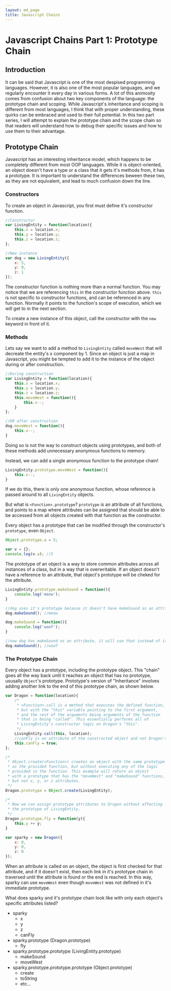 ```yaml
---
layout: md_page
title: Javascript Chains
---
```

# Javascript Chains Part 1: Prototype Chain

## Introduction

It can be said that Javascript is one of the most despised programming languages. However, it is also one of the most popular languages, and we regularly encounter it every day in various forms. A lot of this animosity comes from confusion about two key components of the language: the prototype chain and scoping. While Javascript's inheritance and scoping is different from most languages, I think that with proper understanding, these quirks can be embraced and used to their full potential. In this two part series, I will attempt to explain the prototype chain and the scope chain so that readers will understand how to debug their specific issues and how to use them to their advantage.

## Prototype Chain

Javascript has an interesting inheritance model, which happens to be completely different from most OOP languages. While it is object-oriented, an object doesn't have a type or a class that it gets it's methods from, it has a prototype. It is important to understand the differences beween these two, as they are not equivalent, and lead to much confusion down the line.

### Constructors

To create an object in Javascript, you first must define it's constructor function.

```js
//Constructor
var LivingEntity = function(location){
	this.x = location.x;
	this.y = location.y;
	this.z = location.z;
};

//New instance
var dog = new LivingEntity({
	x: 5,
	y: 0,
	z: 1
});
```

The constructor function is nothing more than a normal function. You may notice that we are referencing `this` in the constructor function above. `this` is not specific to constructor functions, and can be referenced in any function. Normally it points to the function's scope of execution, which we will get to in the next section.

To create a new instance of this object, call the constructor with the `new` keyword in front of it.

### Methods

Lets say we want to add a method to `LivingEntity` called `moveWest` that will decreate the entity's x component by 1. Since an object is just a map in Javascript, you might be tempted to add it to the instance of the object during or after construction.

```js
//During construction
var LivingEntity = function(location){
	this.x = location.x;
	this.y = location.y;
	this.z = location.z;
	this.moveWest = function(){
		this.x--;
	}
};

//OR after construction
dog.moveWest = function(){
	this.x--;
}
```

Doing so is not the way to construct objects using prototypes, and both of these methods add unnecessary anonymous functions to memory.

Instead, we can add a single anonymous function to the prototype chain!

```js
LivingEntity.prototype.moveWest = function(){
	this.x--;
}
```

If we do this, there is only one anonymous function, whose reference is passed around to all `LivingEntity` objects.

But what is `<Function>.prototype`? `prototype` is an attribute of all functions, and points to a map where attributes can be assigned that should be able to be accessed from all objects created with that function as the constructor.

Every object has a prototype that can be modified through the constructor's `prototype`, even `Object`.

```js
Object.prototype.a = 5;

var v = {};
console.log(v.a); //5
```

The prototype of an object is a way to store common attributes across all instances of a class, but in a way that is overwritable. If an object doesn't have a reference to an attribute, that object's prototype will be cheked for the attribute.

```js
LivingEntity.prototype.makeSound = function(){
	console.log('meow');
}

//dog uses it's prototype because it doesn't have makeSound as an attribute
dog.makeSound(); //meow

dog.makeSound = function(){
	console.log('woof');
}

//now dog has makeSound as an attribute, it will use that instead of it's prototype
dog.makeSound(); //woof
```

### The Prototype Chain

Every object has a prototype, including the prototype object. This "chain" goes all the way back until it reaches an object that has no prototype, ususally `Object`'s prototype. Prototype's version of "Inheritance" involves adding another link to the end of this prototype chain, as shown below.

```js
var Dragon = function(location){
	/*
	 * <Function>.call is a method that executes the defined function,
	 * but with the "this" variable pointing to the first argument,
	 * and the rest of the arguments being arguments of the function
	 * that is being "called". This essentially performs all of
	 * LivingEntity's constructor logic on Dragon's "this".
	 */
	LivingEntity.call(this, location);
	//canFly is an attribute of the constructed object and not Dragon's prototype
	this.canFly = true;
};

/*
 * Object.create(<Function>) creates an object with the same prototype
 * as the provided function, but without executing any of the logic
 * provided in the function. This example will return an object
 * with a prototype that has the "moveWest" and "makeSound" functions,
 * but not x, y, or z attributes.
 */
Dragon.prototype = Object.create(LivingEntity);

/*
 * Now we can assign prototype attributes to Dragon without affecting
 * the prototype of LivingEntity.
 */
Dragon.prototype.fly = function(y){
	this.y += y;
}

var sparky = new Dragon({
	x: 0,
	y: 0,
	z: 0
});
```

When an attribute is called on an object, the object is first checked for that attribute, and if it doesn't exist, then each link in it's prototype chain in traversed until the attribute is found or the end is reached. In this way, sparky can use `moveWest` even though `moveWest` was not defined in it's immediate prototype.

What does sparky and it's prototype chain look like with only each object's specific attributes listed?

* sparky
	* x
	* y
	* z
	* canFly
* sparky.prototype (Dragon.prototype)
	* fly
* sparky.prototype.prototype (LivingEntity.prototype)
	* makeSound
	* moveWest
* sparky.prototype.prototype.prototype (Object.prototype)
	* create
	* toString
	* etc...
